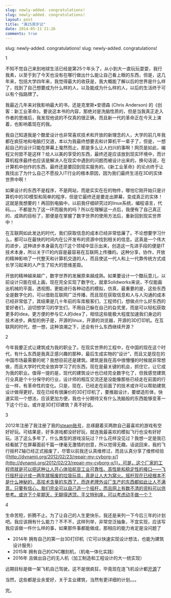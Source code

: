 ```yaml
---
slug: newly-added. congratulations! 
slug: newly-added. congratulations! 
layout: post
title: "满25周岁记"
date: 2014-05-11 21:26
comments: true
---
```

slug: newly-added. congratulations! 
slug: newly-added. congratulations! 




1

不知不觉自己来到地球生活已经是第25个年头了，从小到大一直玩玩耍耍，我行我素，以至于到了今天也没有在哪行做出什么能让自己看上眼的东西，但是，这几年来，包括大学四年来，我觉得最大的收获是，我大概能了解以后的世界是什么样了，找到了自己想要成为什么样的人，以及能成为什么样的人，以后的生活终于可以有个指路牌了。


我最近几年来对我影响最大的书，还是克里斯•安德森 (Chris Anderson) 的《创客：新工业革命》。要说这本书的内容，那绝对是洗脑性质的，但是当我真正走入作者的思维后，我发现他说的不仅真的很正确，而且新一代的革命正在今天上演着，也影响着现在的我。

我自己知道我是个酷爱设计也非常喜欢技术和开放的新理念的人，大学的前几年我都在疯狂地和电脑打交道，本以为我最终想要去和计算机干一辈子了，但是，一想起自己的设计只能在屏幕上戛然而止，那是多么让人扫兴的事啊！网页是如此，编程又何尝不是这样？给人以美的享受的东西，最终还是应该放到现实环境中，而计算机程序最终也应该是解决人在现实中遇到的问题而被设计出来的，换句话说，在计算机中创作的东西，最终还是要回到现实服务的。《新工业革命》的论点终于让我找出了为什么自己不愿投入IT行业的根本原因，因为我们最终生活在3D的实体世界中啊！

如果设计的东西不是程序，不是网站，而是实实在在的物件，哪怕它刚开始只是计算机中的3D模型和简单的程序，但是它最终还是要走出屏幕，变成真正的实体！这就是我想要的！再回到电脑中，以前我仔细研究过的linux系统，编程语言，代码。。。不都是为了这一环而服务的吗？所以在理解这一点后，我便有了自己真正的、成熟的目标了，那便是在掌握了数字世界的使用方法后，重新回到现实世界中！

在互联网如此发达的时代，我们获取信息的成本已经非常低廉了。不论想要学习什么，都可以在最快的时间内在公开发布的资源中找到相关的信息。这真是一个伟大的进步，这种进步本身最先在IT这个领域中显示出来，创造这一先进手段的便是IT技术本身，所以关于IT的内容是最容易在互联网上传播的。这种分享，协作，开放的精神影响了一代整天和计算机交道的人，而且使这一代人和上一代靠传统方式成长学习起来的人产生了较大的思维差距。

开放的精神越来越广，数字世界的发展原来越成熟。如果要设计一个酷玩意儿，以前设计只能在纸上画，现在完全实现了数字化，就拿Solidworks来说，不仅能画出机械的平面，透视图，更能进行各种动态的模拟，仿真，最重要的是，这些东西全是数字化的，可以借助互联网广泛传播，而且现在获取信息和人与人沟通的成本已经非常低了，其结果是几十年前的车库极客们，工程师们，想做点什么好东西的爱好者们，迫切想学习的学生们，不用自己躲在自己的旮旯里，而是可以轻松获取更多的idea，更方便的参与它人的idea了，相信这些能极大程度加速我们身边的技术进步。典型的例子是，开源的linux，开源的浏览器，开源的3D打印机。在互联网的时代，想一想，这种浪潮之下，还会有什么东西继续开源？

2

今年我要正式让建筑成为我的职业了。在现实世界的工程中，在中国的现在这个时代，有什么东西是我真正感兴趣的那种，最后生成实物的“设计”，而且又是现在的中国市场最需要的呢？我想目前还是建筑。建筑是我在高中很懵懂的时候就非常想做，而且大学时代完全放弃学习了的东西，现在是最关键的机会，抓住它，让它成为我的职业。值得一提的是，现代的建筑设计也已经完全数字化了，但我感觉建筑行业真是个十分保守的行业，设计师的相互交流还是没能像那些已经走在前面的行业一样，有革命性的变化。只是，现在，已经走在前面了的技术或许可以帮助建筑设计做得更好。现在已经有很廉价的3D打印机了，要推敲设计，要塑造形体，快速实现一个想法，应该更加方便，我也十分期待又有什么洗脑般的东西能够变革一下这个行业。或许是3D打印建筑？真不好说。


3

2012年注册了我注册了我的[steam账号](http://steamcommunity.com/profiles/76561198081721002/)，总琢磨着买两款自己最喜欢的游戏有空好好玩。可结果是，好多游戏都没好好玩，就连我最喜欢的模拟飞行也没有好好玩。活了这么多年了，什么类型的游戏没玩过？什么花样没见过？我想一定是我已经看腻了在屏幕面前千篇一律毫无激情的创意，所以觉得无趣。话说回来，我的飞行摇杆Z轴已经正式报废了，尽管以前我还认真维修过，而且认真分享了维修经验([http://dynamii.org/2012/02/23/repair-my-cyborg-x/](http://dynamii.org/2012/02/23/repair-my-cyborg-x/))，可是，这个厂家的工程师就是可以把这种让人开心体验航空工业可靠性、高性能和稳定性的接口——飞行摇杆设计成一两年就报废的垃圾玩具，真是让人大为窝火。摇杆现在已经根本不是什么神秘的，高技术含量的东西了，而连老牌外设厂生产的东西都如此让人不满意，只要有信心，我们完全可以自己造一个摇杆，而且网上有数不清的资料可以供参考。或许下个星期天，无聊得透顶，手又特别痒，可以考虑动手做一个？

4

生命苦短，折腾不止。为了让自己的人生更快乐，我还是来列一下今后三年的计划吧。我应该拥有什么能力？不不不，这样列举，非常空泛抽象，不宜实现，应该写我应该做一件什么样的事，如果那件事都能做成，那相应的能力肯定是没问题了

 - 2014年 拥有自己的第一台3D打印机（它可以快速实现设计想法，也能为建筑设计服务）
 - 2015年 拥有自己的CNC雕刻机，（机电一体化实践）
 - 2016年 且做出自己的无人机（加工制造和工程设计的大一统实现）
 
 远期目标是做一架飞机自己驾驶。这不是很疯狂，毕竟现在连飞机设计都[开源](http://makerplane.org/)了
 
 当然，这些都是业余爱好，关于主业建筑，当然有更详细的计划。。。
 
 完。

